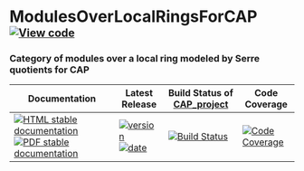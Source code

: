 <!-- BEGIN HEADER -->
# ModulesOverLocalRingsForCAP&ensp;<sup><sup>[![View code][code-img]][code-url]</sup></sup>

### Category of modules over a local ring modeled by Serre quotients for CAP

| Documentation | Latest Release | Build Status of [CAP_project](/../../) | Code Coverage |
| ------------- | -------------- | ------------ | ------------- |
| [![HTML stable documentation][html-img]][html-url] [![PDF stable documentation][pdf-img]][pdf-url] | [![version][version-img]][version-url] [![date][date-img]][date-url] | [![Build Status][tests-img]][tests-url] | [![Code Coverage][codecov-img]][codecov-url] |

<!-- END HEADER -->
<!-- BEGIN FOOTER -->
[html-img]: https://img.shields.io/badge/🔗%20HTML-stable-blue.svg
[html-url]: https://homalg-project.github.io/CAP_project/ModulesOverLocalRingsForCAP/doc/chap0_mj.html

[pdf-img]: https://img.shields.io/badge/🔗%20PDF-stable-blue.svg
[pdf-url]: https://homalg-project.github.io/CAP_project/ModulesOverLocalRingsForCAP/download_pdf.html

[version-img]: https://img.shields.io/endpoint?url=https://homalg-project.github.io/CAP_project/ModulesOverLocalRingsForCAP/badge_version.json&label=🔗%20version&color=yellow
[version-url]: https://homalg-project.github.io/CAP_project/ModulesOverLocalRingsForCAP/view_release.html

[date-img]: https://img.shields.io/endpoint?url=https://homalg-project.github.io/CAP_project/ModulesOverLocalRingsForCAP/badge_date.json&label=🔗%20released%20on&color=yellow
[date-url]: https://homalg-project.github.io/CAP_project/ModulesOverLocalRingsForCAP/view_release.html

[tests-img]: https://github.com/homalg-project/CAP_project/actions/workflows/Tests.yml/badge.svg?branch=master
[tests-url]: https://github.com/homalg-project/CAP_project/actions/workflows/Tests.yml?query=branch%3Amaster

[codecov-img]: https://codecov.io/gh/homalg-project/CAP_project/branch/master/graph/badge.svg?flag=ModulesOverLocalRingsForCAP
[codecov-url]: https://app.codecov.io/gh/homalg-project/CAP_project/tree/master/ModulesOverLocalRingsForCAP

[code-img]: https://img.shields.io/badge/-View%20code-blue?logo=github
[code-url]: https://github.com/homalg-project/CAP_project/tree/master/ModulesOverLocalRingsForCAP#top
<!-- END FOOTER -->
